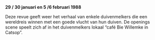**29 / 30 januari en 5 /6 februari 1988**

Deze revue geeft weer het verhaal van enkele duivenmelkers die een wereldreis winnen met een goede vlucht van hun duiven. De openings scene speelt zich af in het duivenmelkers lokaal “café Bie Willemke in Catsop”.
